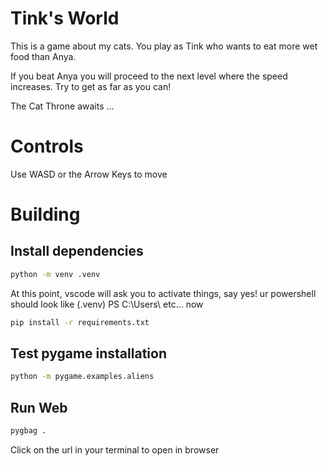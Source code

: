# Tink's World
This is a game about my cats. You play as Tink who wants to eat more wet food than Anya. 

If you beat Anya you will proceed to the next level where the speed increases. Try to get as far as you can!

The Cat Throne awaits ...

# Controls
Use WASD or the Arrow Keys to move

# Building
## Install dependencies
```zsh
python -m venv .venv
```
At this point, vscode will ask you to activate things, say yes!
ur powershell should look like (.venv) PS C:\Users\ etc... now
```zsh
pip install -r requirements.txt
```

## Test pygame installation
```zsh
python -m pygame.examples.aliens   
```

## Run Web
```zsh
pygbag .
```
Click on the url in your terminal to open in browser